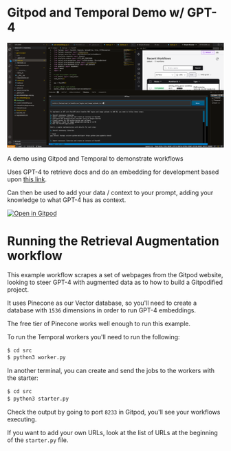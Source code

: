 # Gitpod and Temporal Demo w/ GPT-4

![Gitpod Temporal Environment](assets/ai-assistant.png)

A demo using Gitpod and Temporal to demonstrate workflows

Uses GPT-4 to retrieve docs and do an embedding for development based upon [this link](https://github.com/openai/openai-cookbook/blob/main/examples/vector_databases/pinecone/GPT4_Retrieval_Augmentation.ipynb).

Can then be used to add your data / context to your prompt, adding your knowledge to what GPT-4 has as context.

[![Open in Gitpod](https://gitpod.io/button/open-in-gitpod.svg)](https://gitpod.io/#https://github.com/burningion/demo-gitpod-temporal)

# Running the Retrieval Augmentation  workflow

This example workflow scrapes a set of webpages from the Gitpod website, looking to steer GPT-4 with augmented data as to how to build a Gitpodified project.

It uses Pinecone as our Vector database, so you'll need to create a database with `1536` dimensions in order to run GPT-4 embeddings.

The free tier of Pinecone works well enough to run this example.

To run the Temporal workers you'll need to run the following:

```bash
$ cd src
$ python3 worker.py
```

In another terminal, you can create and send the jobs to the workers with the starter:

```bash
$ cd src
$ python3 starter.py
```

Check the output by going to port `8233` in Gitpod, you'll see your workflows executing.

If you want to add your own URLs, look at the list of URLs at the beginning of the `starter.py` file.